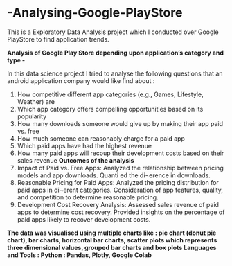 # -Analysing-Google-PlayStore
This is a Exploratory Data Analysis project which I conducted over Google PlayStore to find application trends.

**Analysis of Google Play Store depending upon application’s category and type -**

In this data science project I tried to analyse the following questions that an android application company would like find about :
1. How competitive different app categories (e.g., Games, Lifestyle, Weather) are
2. Which app category offers compelling opportunities based on its popularity
3. How many downloads someone would give up by making their app paid vs. free
4. How much someone can reasonably charge for a paid app
5. Which paid apps have had the highest revenue
6. How many paid apps will recoup their development costs based on their sales revenue
**Outcomes of the analysis**
1. Impact of Paid vs. Free Apps: Analyzed the relationship between pricing models and app downloads.
 Quanti ed the di¬erence in downloads.
2. Reasonable Pricing for Paid Apps: Analyzed the pricing distribution for paid apps in di¬erent categories.
 Consideration of app features, quality, and competition to determine reasonable pricing.
3. Development Cost Recovery Analysis: Assessed sales revenue of paid apps to determine cost recovery.
 Provided insights on the percentage of paid apps likely to recover development costs.

**The data was visualised using multiple charts like : pie chart (donut pie chart), bar charts, horizontal bar charts, scatter plots which represents three dimensional values, grouped bar charts and box plots
Languages and Tools : Python : Pandas, Plotly, Google Colab**
 

